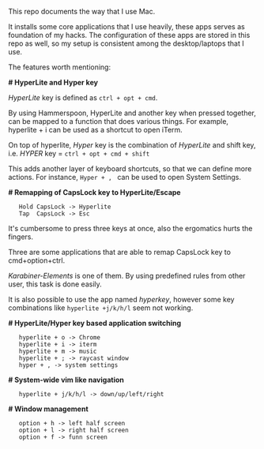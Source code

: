 This repo documents the way that I use Mac.

It installs some core applications that I use heavily, these apps serves as foundation of my hacks. 
The configuration of these apps are stored in this repo as well, so my setup is consistent among the desktop/laptops that I use.

The features worth mentioning:

**# HyperLite and Hyper key**

_HyperLite_ key is defined as `ctrl + opt + cmd`.

By using Hammerspoon, HyperLite and another key when pressed together, can be mapped to a function that does various
things. For example, hyperlite + i can be used as a shortcut to open iTerm.

On top of hyperlite, _Hyper_ key is the combination of _HyperLite_ and shift key, i.e. _HYPER_ key = `ctrl + opt + cmd + shift`

This adds another layer of keyboard shortcuts, so that we can define more actions.
For instance, `Hyper + , ` can be used to open System Settings.


**# Remapping of CapsLock key to HyperLite/Escape**

 ```
    Hold CapsLock -> Hyperlite
    Tap  CapsLock -> Esc
```

It's cumbersome to press three keys at once, also the ergomatics hurts the fingers.

Three are some applications that are able to remap CapsLock key to cmd+option+ctrl.

_Karabiner-Elements_ is one of them. By using predefined rules from other user, this task is done easily.

It is also possible to use the app named _hyperkey_, however some key combinations like `hyperlite +j/k/h/l` seem not
working.

**# HyperLite/Hyper key based application switching**

```
   hyperlite + o -> Chrome
   hyperlite + i -> iterm
   hyperlite + m -> music
   hyperlite + ; -> raycast window
   hyper + , -> system settings
```

**# System-wide vim like navigation**

```
   hyperlite + j/k/h/l -> down/up/left/right
```

**# Window management**
```
   option + h -> left half screen
   option + l -> right half screen
   option + f -> funn screen
```